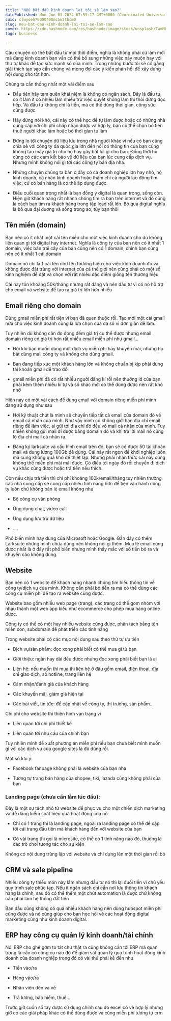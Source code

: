```yaml
---
title: "Nếu bắt đầu kinh doanh lại tôi sẽ làm sao?"
datePublished: Mon Jun 03 2024 07:55:17 GMT+0000 (Coordinated Universal Time)
cuid: clwyoeh76000408mc5w2tbcm0
slug: neu-bat-dau-kinh-doanh-lai-toi-se-lam-sao
cover: https://cdn.hashnode.com/res/hashnode/image/stock/unsplash/TamMbr4okv4/upload/0e2f2a773549dd6d258bb2bd3e88997f.jpeg
tags: business

---
```


Câu chuyện có thể bắt đầu từ mọi thời điểm, nghĩa là không phải cứ làm mới mà đang kinh doanh bạn vẫn có thể bổ sung những việc này muộn hay với thứ tự khác để tạo sức mạnh số của mình. Trong những bước tôi sẽ cố gắng giải thích tạo sao cần chúng và mong đợi các ý kiến phản hồi để xây dựng nội dung cho tốt hơn.

Chúng ta cần thống nhất một vài điểm sau

* Đầu tiên hãy tạm quên khái niệm là không có ngân sách. Đây là đầu tư, có ít làm ít có nhiều làm nhiều trừ việc quyết không làm thì thôi đừng đọc tiếp. Và đầu tư không chỉ là tiền, mà có thể dùng thời gian, công sức cũng được.
    
* Hãy đừng nói khó, cái này có thể học để tự làm được hoặc có những nhà cung cấp với chi phí chấp nhận được và hợp lý, bạn có thể chọn bỏ tiền thuê người khác làm hoặc bỏ thời gian tự làm
    
* Đừng lo tới chuyện dữ liệu lưu trong nhà người khác vì nếu có bạn cũng chia sẻ với công ty đa quốc gia lớn đến nỗi có thông tin của bạn cũng không tạo mấy giá trị cho họ hay gây bất lợi gì cho bạn. Đồng thời họ cũng có các cam kết bảo vệ dữ liệu của bạn lúc cung cấp dịch vụ. Nhưng mình không nói gì tới các công ty bản địa nha.
    
* Những chuyện chúng ta bàn ở đây có cả doanh nghiệp lớn hay nhỏ, hộ kinh doanh, cá nhân kinh doanh hoặc thậm chí cả người lao động tìm việc, cứ có bán hàng là có thể áp dụng được.
    
* Điều cuối quan trọng nhất là bạn đồng ý digital là quan trọng, sống còn. Hiện giờ khách hàng rất nhanh chóng tìm ra bạn trên internet và đó cũng là cách bạn tìm ra khách hàng trong tập lead rất lớn. Bỏ qua digital nghĩa là bỏ qua đại dương và sống trong ao, tùy bạn thôi
    

## Tên miền (domain)

Bạn nên có ít nhất một cái tên miền cho một việc kinh doanh cho dù không liên quan gì tới digital hay internet. Nghĩa là công ty của bạn nên có ít nhất 1 domain, việc bán trái cây của bạn cũng nên có 1 domain, chính bạn cũng nên có ít nhất 1 cái domain

Domain nó chỉ là 1 cái tên như tên thương hiệu cho việc kinh doanh đó và không được đặt trùng với internet của cả thế giới nên cũng phải có một số kinh nghiệm để đặt và chọn với rất nhiều đặc điểm giống tên thương hiệu

Cái này tốn khoảng 50k/tháng nhưng rất đáng và nên đầu tư vì có nó hỗ trợ cho email và website để tạo ra giá trị lớn hơn nhiều

## Email riêng cho domain

Dùng gmail miễn phí rất tiện vì bạn đã quen thuộc rồi. Tạo mới một cái gmail nữa cho việc kinh doanh cũng là lựa chọn của đa số vì đơn giản dễ làm.

Tuy nhiên dù không cân đo đong đếm giá trị cụ thể được nhưng email domain riêng có giá trị hơn rất nhiều email miễn phí như gmail...

* Đôi khi bạn muốn dùng một dịch vụ miễn phí hay khuyến mãi, nhưng họ bắt dùng mail công ty và không cho dùng gmail.
    
* Bạn đang tiếp xúc một khách hàng lớn và không chuẩn bị kịp phải dùng tài khoản gmail để trao đổi
    
* gmail miễn phí đã có rất nhiều người đăng kí rồi nên thường id của bạn phải kèm thêm nhiều kí tự và số khác mới có thể dùng được nên rất khó nhớ
    

Hiện nay có một vài cách để dùng email với domain riêng miễn phí mình đang sử dụng như sau

* Hơi kỹ thuật chút là mình sẽ chuyển tiếp tất cả email của domain đó về email cá nhân của mình. Như vậy mình có không giới hạn địa chỉ email riêng để làm việc, ai gửi tới địa chỉ đó đều vô mail cá nhân của mình. Tuy nhiên không gửi mail đi được bằng domain đó và khi trả lời mail nó cũng lộ địa chỉ mail cá nhân ra.
    
* Đăng ký larksuite và cấu hình email trên đó, bạn sẽ có được 50 tài khoản mail và dung lượng 100Gb để dùng. Cái này rất ngon để khởi nghiệp luôn mà cũng không quá khó để thiết lập. Nhưng phải nhận thức cái này cũng không thể miễn phí mãi mãi được. Có điều tới ngày đó rồi chuyển đi dịch vụ khác cũng được hoặc trả tiền nếu thích.
    

Còn nếu chịu trả tiền thì chi phí khoảng 100k/email/tháng tuy nhiên thường các nhà cung cấp sẽ cung cấp nhiều tính năng hơn để tiện vận hành công ty luôn chứ không bán lẻ email không như

* Bộ công cụ văn phòng
    
* Ứng dụng chat, video call
    
* Ứng dụng lưu trữ dữ liệu
    
* ....
    

Phổ biến mình hay dùng của Microsoft hoặc Google. Gần đây có thêm Larksuite nhưng mình chưa dùng nên không nói gì thêm. Mua lẻ email cũng được nhất là ở đây rất phổ biến nhưng mình thấy mắc với số tiền bỏ ra và khuyến cáo không dùng.

## Website

Bạn nên có 1 website để khách hàng nhanh chóng tìm hiểu thông tin về công ty/dịch vụ của mình. Không cần phải bỏ tiền ra mà có thể dùng các công cụ miễn phí để tạo ra website cũng được.

Website bao gồm nhiều web page (trang), các trang có thể gom nhóm với nhau thành một web app kiểu như ecommerce cho phép mua hàng online được.

Công ty có thể có một hay nhiều website cũng được, phân tách bằng tên miền con, subdomain để phát triển các tính năng

Trong website phải có các mục nội dung sau theo thứ tự ưu tiên

* Dịch vụ/sản phẩm: đọc xong phải biết có thể mua gì từ bạn
    
* Giới thiệu: ngắn hay dài đều được nhưng đọc xong phải biết bạn là ai
    
* Liên hệ: nếu muốn thì mua thì liên hệ ở đâu gồm email, điện thoại, địa chỉ giao dịch, số hotline, trang liên hệ
    
* Cảm nhận/đánh giá của khách hàng
    
* Các khuyến mãi, giảm giá hiện tại
    
* Các bài viết, tin tức: để cập nhật về công ty, thị trường, sản phẩm...
    

Chi phí cho website thì thiên hình vạn trạng vì

* Liên quan tới chi phí thiết kế
    
* Liên quan tới nhu cầu của chính bạn
    

Tuy nhiên mình đề xuất phương án miễn phí nếu bạn chưa biết mình muốn gì với các dịch vụ của google sites là đủ dùng rồi.

Một số lưu ý:

* Facebook fanpage không phải là website của bạn nha
    
* Tương tự trang bán hàng của shopee, tiki, lazada cũng không phải của bạn
    

### Landing page (chưa cần lắm lúc đầu):

Đây là một sự tách nhỏ từ website để phục vụ cho một chiến dịch marketing và dễ dàng kiểm soát hiệu quả hoạt động của nó

* Chỉ có 1 trang thì là landing page, ngoài ra landing page có thể đề cập tới cái trang đầu tiên mà khách hàng đến với website của bạn
    
* Có vài trang thì gọi là microsite, có thể có 1 tính năng nào đó, thường là các trò chơi tương tác cho sự kiện
    

Không có nội dung trùng lặp với website và chỉ dựng lên một thời gian rồi bỏ

## CRM và sale pipeline

Nhiều công ty thiếu món này lắm nhưng đầu tư nó thì lại đuối tiền vì chủ yếu quy trình sale phức tạp. Nếu ít ngân sách chỉ cần nơi lưu thông tin khách hàng là chính, sau đó có thể thêm một chút automation là được chứ không cần phải làm hệ thống đắt tiền

Ban đầu cũng không có quá nhiều khách hàng nên dùng hubspot miễn phí cũng được và nó cũng giúp cho bạn học hỏi về các hoạt động digital marketing cũng như kinh doanh digital.

## ERP hay công cụ quản lý kinh doanh/tài chính

Nói ERP cho ghê gớm to tát chứ thật ra cũng không cần tới ERP mà quan trọng là cần có công cụ nào đó để giám sát quản lý quá trình hoạt động kinh doanh của doanh nghiệp trong đó có vài thứ phải kể đến như

* Tiền vào/ra
    
* Hàng vào/ra
    
* Nhân viên đến và về
    
* Trả lương, bảo hiểm, thuế...
    

Trước giờ cuốn sổ tay được sử dụng chính sau đó excel có vẻ hợp lý nhưng giờ có các giải pháp khác có thể dùng được và cũng miễn phí tương tự crm
